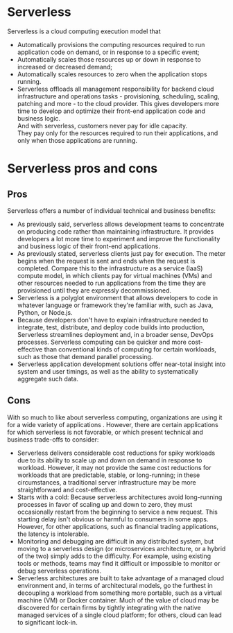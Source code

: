 # Serverless
Serverless is a cloud computing execution model that 

- Automatically provisions the computing resources required to run application code on demand, or in response to a specific event;
- Automatically scales those resources up or down in response to increased or decreased demand;
- Automatically scales resources to zero when the application stops running. 
- Serverless offloads all management responsibility for backend cloud infrastructure and operations tasks - provisioning, scheduling, scaling, patching and more - to the cloud provider. This gives developers more time to develop and optimize their front-end application code and business logic.\
 And with serverless, customers never pay for idle capacity.\
 They pay only for the resources required to run their applications, and only when those applications are running.

# Serverless pros and cons
## Pros
Serverless offers a number of individual technical and business benefits:
- As previously said, serverless allows development teams to concentrate on producing code rather than maintaining infrastructure. It provides developers a lot more time to experiment and improve the functionality and business logic of their front-end applications.
- As previously stated, serverless clients just pay for execution. The meter begins when the request is sent and ends when the request is completed. Compare this to the infrastructure as a service (IaaS) compute model, in which clients pay for virtual machines (VMs) and other resources needed to run applications from the time they are provisioned until they are expressly decommissioned.
- Serverless is a polyglot environment that allows developers to code in whatever language or framework they're familiar with, such as Java, Python, or Node.js.
- Because developers don't have to explain infrastructure needed to integrate, test, distribute, and deploy code builds into production, Serverless streamlines deployment and, in a broader sense, DevOps processes.
Serverless computing can be quicker and more cost-effective than conventional kinds of computing for certain workloads, such as those that demand parallel processing.
- Serverless application development solutions offer near-total insight into system and user timings, as well as the ability to systematically aggregate such data.

## Cons
With so much to like about serverless computing, organizations are using it for a wide variety of applications . However, there are certain applications for which serverless is not favorable, or which present technical and business trade-offs to consider:
- Serverless delivers considerable cost reductions for spiky workloads due to its ability to scale up and down on demand in response to workload. However, it may not provide the same cost reductions for workloads that are predictable, stable, or long-running; in these circumstances, a traditional server infrastructure may be more straightforward and cost-effective.
- Starts with a cold: Because serverless architectures avoid long-running processes in favor of scaling up and down to zero, they must occasionally restart from the beginning to service a new request. This starting delay isn't obvious or harmful to consumers in some apps. However, for other applications, such as financial trading applications, the latency is intolerable.
- Monitoring and debugging are difficult in any distributed system, but moving to a serverless design (or microservices architecture, or a hybrid of the two) simply adds to the difficulty. For example, using existing tools or methods, teams may find it difficult or impossible to monitor or debug serverless operations.
- Serverless architectures are built to take advantage of a managed cloud environment and, in terms of architectural models, go the furthest in decoupling a workload from something more portable, such as a virtual machine (VM) or Docker container. Much of the value of cloud may be discovered for certain firms by tightly integrating with the native managed services of a single cloud platform; for others, cloud can lead to significant lock-in.